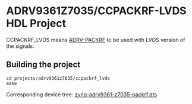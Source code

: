# ADRV9361Z7035/CCPACKRF-LVDS HDL Project

CCPACKRF_LVDS means [ADRV-PACKRF](https://wiki.analog.com/resources/eval/user-guides/pzsdr/carriers/packrf)
to be used with LVDS version of the signals.

## Building the project

```
cd projects/adrv9361z7035/ccpackrf_lvds
make
```

Corresponding device tree: [zynq-adrv9361-z7035-packrf.dts](https://github.com/analogdevicesinc/linux/blob/main/arch/arm/boot/dts/xilinx/zynq-adrv9361-z7035-packrf.dts)